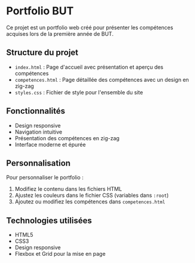 # Portfolio BUT

Ce projet est un portfolio web créé pour présenter les compétences acquises lors de la première année de BUT.

## Structure du projet

- `index.html` : Page d'accueil avec présentation et aperçu des compétences
- `competences.html` : Page détaillée des compétences avec un design en zig-zag
- `styles.css` : Fichier de style pour l'ensemble du site

## Fonctionnalités

- Design responsive
- Navigation intuitive
- Présentation des compétences en zig-zag
- Interface moderne et épurée

## Personnalisation

Pour personnaliser le portfolio :

1. Modifiez le contenu dans les fichiers HTML
2. Ajustez les couleurs dans le fichier CSS (variables dans `:root`)
3. Ajoutez ou modifiez les compétences dans `competences.html`

## Technologies utilisées

- HTML5
- CSS3
- Design responsive
- Flexbox et Grid pour la mise en page 